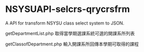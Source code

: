 NSYSUAPI-selcrs-qrycrsfrm
=========================

A API for transform NSYSU class select system to JSON.


getDepartmentList.php
取得當學期選課系統可選的開課系所列表

getClassofDepartment.php
輸入開課系所回傳本學期可取得的課程


